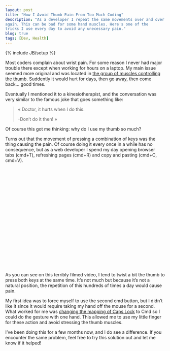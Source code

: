 ```yaml
---
layout: post
title: "How I Avoid Thumb Pain From Too Much Coding"
description: "As a developer I repeat the same movements over and over
again. This can be bad for some hand muscles. Here's one of the
tricks I use every day to avoid any unecessary pain."
blog: true
tags: [Dev, Health]
---
```


{% include JB/setup %}

Most coders complain about wrist pain. For some reason I never had major trouble there except when working for hours on a laptop. My main issue seemed more original and was located in [the group of muscles controlling the thumb](http://en.wikipedia.org/wiki/Thenar_eminence). Suddently it would hurt for days, then go away, then come back... good times.

Eventually I mentioned it to a kinesiotherapist, and the conversation was very similar to the famous joke that goes something like:

> « Doctor, it hurts when I do this.
>
> -Don’t do it then! »

Of course this got me thinking: why do I use my thumb so much?

Turns out that the movement of pressing a combination of keys was the thing causing the pain. Of course doing it every once in a while has no consequence, but as a web developer I spend my day opening browser tabs (cmd+T), refreshing pages (cmd+R) and copy and pasting (cmd+C, cmd+V).

<div style="width:560px; margin: auto">
<object width="560" height="315"><param name="movie" value="http://www.youtube.com/v/tCJSJBV85cw?version=3&amp;hl=fr_FR&amp;rel=0"></param><param name="allowFullScreen" value="true"></param><param name="allowscriptaccess" value="always"></param><embed src="http://www.youtube.com/v/tCJSJBV85cw?version=3&amp;hl=fr_FR&amp;rel=0" type="application/x-shockwave-flash" width="560" height="315" allowscriptaccess="always" allowfullscreen="true"></embed></object>
</div>

As you can see on this terribly filmed video, I tend to twist a bit the thumb to press both keys at the same time. It’s not much but because it’s not a natural position, the repetition of this hundreds of times a day would cause pain.

My first idea was to force myself to use the second cmd button, but I didn’t like it since it would require taking my hand off the mouse for a second. What worked for me was [changing the mapping of Caps Lock](http://stackoverflow.com/questions/127591/using-caps-lock-as-esc-in-mac-os-x) to Cmd so I could do the gesture with one hand. This allowed me to use my little finger for these action and avoid stressing the thumb muscles.

I’ve been doing this for a few months now, and I do see a difference. If you encounter the same problem, feel free to try this solution out and let me know if it helped!
